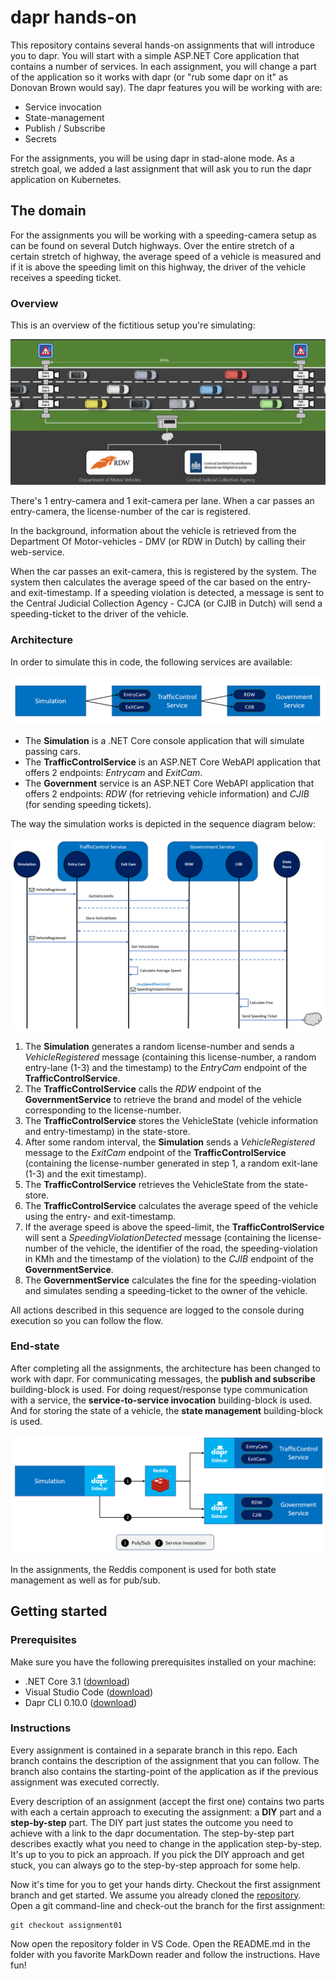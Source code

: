 # dapr hands-on

This repository contains several hands-on assignments that will introduce you to dapr. You will start with a simple ASP.NET Core application that contains a number of services. In each assignment, you will change a part of the application so it works with dapr (or "rub some dapr on it" as Donovan Brown would say). The dapr features you will be working with are:

- Service invocation
- State-management
- Publish / Subscribe
- Secrets

For the assignments, you will be using dapr in stad-alone mode. As a stretch goal, we added a last assignment that will ask you to run the dapr application on Kubernetes.

## The domain

For the assignments you will be working with a speeding-camera setup as can be found on several Dutch highways. Over the entire stretch of a certain stretch of highway, the average speed of a vehicle is measured and if it is above the speeding limit on this highway, the driver of the vehicle receives a speeding ticket.

### Overview

This is an overview of the fictitious setup you're simulating:

![](img/speed-trap-overview.png)

There's 1 entry-camera and 1 exit-camera per lane. When a car passes an entry-camera, the license-number of the car is registered.

In the background, information about the vehicle  is retrieved from the Department Of Motor-vehicles - DMV (or RDW in Dutch) by calling their web-service.

When the car passes an exit-camera, this is registered by the system. The system then calculates the average speed of the car based on the entry- and exit-timestamp. If a speeding violation is detected, a message is sent to the Central Judicial Collection Agency - CJCA (or CJIB in Dutch) will send a speeding-ticket to the driver of the vehicle.

### Architecture

In order to simulate this in code, the following services are available:

![](img/services.png)

- The **Simulation** is a .NET Core console application that will simulate passing cars.
- The **TrafficControlService** is an ASP.NET Core WebAPI application that offers 2 endpoints: *Entrycam* and *ExitCam*.
- The **Government** service is an ASP.NET Core WebAPI application that offers 2 endpoints: *RDW* (for retrieving vehicle information) and *CJIB* (for sending speeding tickets).

The way the simulation works is depicted in the sequence diagram below:

![](img/sequence.png)

1. The **Simulation** generates a random license-number and sends a *VehicleRegistered* message (containing this license-number, a random entry-lane (1-3) and the timestamp) to the *EntryCam* endpoint of the **TrafficControlService**.
2. The **TrafficControlService** calls the *RDW* endpoint of the **GovernmentService** to retrieve the brand and model of the vehicle corresponding to the license-number.
3. The **TrafficControlService** stores the VehicleState (vehicle information and entry-timestamp) in the state-store.
4. After some random interval, the **Simulation** sends a *VehicleRegistered* message to the *ExitCam* endpoint of the **TrafficControlService** (containing the license-number generated in step 1, a random exit-lane (1-3) and the exit timestamp).
5. The **TrafficControlService** retrieves the VehicleState from the state-store.
6. The **TrafficControlService** calculates the average speed of the vehicle using the entry- and exit-timestamp.
7. If the average speed is above the speed-limit, the **TrafficControlService** will sent a *SpeedingViolationDetected* message (containing the license-number of the vehicle, the identifier of the road, the speeding-violation in KMh and the timestamp of the violation) to the *CJIB* endpoint of the **GovernmentService**.
8. The **GovernmentService** calculates the fine for the speeding-violation and simulates sending a speeding-ticket to the owner of the vehicle.

All actions described in this sequence are logged to the console during execution so you can follow the flow.

### End-state

After completing all the assignments, the architecture has been changed to work with dapr. For communicating messages, the **publish and subscribe** building-block is used. For doing request/response type communication with a service, the  **service-to-service invocation** building-block is used. And for storing the state of a vehicle, the **state management** building-block is used.

![](img/dapr-setup.png)

In the assignments, the Reddis component is used for both state management as well as for pub/sub.



## Getting started

### Prerequisites

Make sure you have the following prerequisites installed on your machine:

- .NET Core 3.1 ([download](https://dotnet.microsoft.com/download/dotnet-core/3.1))
- Visual Studio Code ([download](https://code.visualstudio.com/download))
- Dapr CLI 0.10.0 ([download](https://github.com/dapr/cli/releases/tag/v0.10.0))

### Instructions

Every assignment is contained in a separate branch in this repo. Each branch contains the description of the assignment that you can follow. The branch also contains the starting-point of the application as if the previous assignment was executed correctly.

Every description of an assignment (accept the first one) contains two parts with each a certain approach to executing the assignment: a **DIY** part and a **step-by-step** part. The DIY part just states the outcome you need to achieve with a link to the dapr documentation. The step-by-step part describes exactly what you need to change in the application step-by-step. It's up to you to pick an approach. If you pick the DIY approach and get stuck, you can always go to the step-by-step approach for some help.

Now it's time for you to get your hands dirty. Checkout the first assignment branch and get started. We assume you already cloned the [repository](https://github.com/edwinvw/dapr-hands-on). Open a git command-line and check-out the branch for the first assignment:

```
git checkout assignment01
```

Now open the repository folder in VS Code. Open the README.md in the folder with you favorite MarkDown reader and follow the instructions. Have fun!